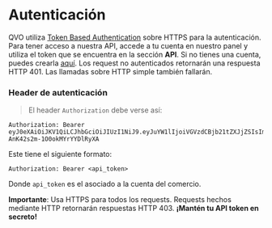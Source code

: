 # Autenticación

QVO utiliza [Token Based Authentication](https://www.w3.org/2001/sw/Europe/events/foaf-galway/papers/fp/token_based_authentication/) sobre HTTPS para la autenticación. Para tener acceso a nuestra API, accede a tu cuenta en nuestro panel y utiliza el token que se encuentra en la sección **API**. Si no tienes una cuenta, puedes crearla [aquí](https://dashboard-test.qvo.cl/signup/account-info). Los request no autenticados retornarán una respuesta HTTP 401. Las llamadas sobre HTTP simple también fallarán.

### Header de autenticación

> El header `Authorization` debe verse así:

```
Authorization: Bearer eyJ0eXAiOiJKV1QiLCJhbGciOiJIUzI1NiJ9.eyJuYW1lIjoiVGVzdCBjb21tZXJjZSIsImFwaV90b2tlbiI6dHJ1ZX0.AXt3ep_r23w9rSPTv-AnK42s2m-1O0okMYrYYDlRyXA
```

Este tiene el siguiente formato:

`Authorization: Bearer <api_token>`

Donde `api_token` es el asociado a la cuenta del comercio.

<aside class="warning">
<b>Importante</b>: Usa HTTPS para todos los requests. Requests hechos mediante HTTP retornarán respuestas HTTP 403. <b>¡Mantén tu API token en secreto!</b>
</aside>